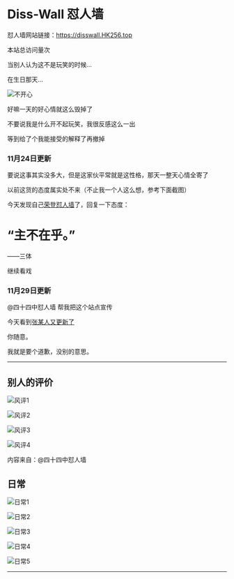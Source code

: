 # Diss-Wall 怼人墙

怼人墙网站链接：https://disswall.HK256.top

<script async src="//busuanzi.ibruce.info/busuanzi/2.3/busuanzi.pure.mini.js"></script>
<span id="busuanzi_container_site_pv">本站总访问量<span id="busuanzi_value_site_pv"></span>次</span>

当别人认为这不是玩笑的时候…

在生日那天…

![不开心](bad.jpg)

好嘛一天的好心情就这么毁掉了

不要说我是什么开不起玩笑，我很反感这么一出

等到给了个我能接受的解释了再撤掉

### 11月24日更新

要说这事其实没多大，但是这家伙平常就是这性格，那天一整天心情全寄了

以前这货的态度属实处不来（不止我一个人这么想，参考下面截图）

今天发现自己[荣登怼人墙](怼人墙11月24日.jpg)了，回复一下态度：

# “主不在乎。”

——三体

继续看戏

### 11月29日更新

@四十四中怼人墙 帮我把这个站点宣传

今天看到[张某人又更新了](怼人墙11月28日.jpg)

你随意。

我就是要个道歉，没别的意思。

---
## 别人的评价

![风评1](风评1.jpeg)

![风评2](风评2.jpeg)

![风评3](风评3.jpeg)

![风评4](风评4.jpeg)

内容来自：@四十四中怼人墙

## 日常

![日常1](日常1.jpg)

![日常2](日常2.jpg)

![日常3](日常3.jpg)

![日常4](日常4.jpg)

![日常5](日常5.jpg)

---



